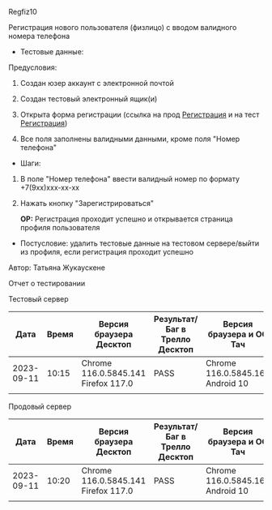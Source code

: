 Regfiz10

Регистрация нового пользователя (физлицо) с вводом валидного номера телефона 

* Тестовые данные: 

Предусловия:

1. Создан юзер аккаунт с электронной почтой

2. Создан тестовый электронный ящик(и)

3. Открыта форма регистрации (ссылка на прод [Регистрация](https://stroyrem-nn.ru/user/register) и на тест [Регистрация](https://test2.stroyrem-nn.ru/user/register))

4. Все поля заполнены валидными данными, кроме поля "Номер телефона"
* Шаги:
1. В поле "Номер телефона" ввести валидный номер по формату +7(9хх)ххх-хх-хх

2. Нажать кнопку "Зарегистрироваться"
   
   **ОР:** Регистрация проходит успешно и открывается страница профиля пользователя
* Постусловие: удалить тестовые данные на тестовом сервере/выйти из профиля, если регистрация проходит успешно

Автор: Татьяна Жукаускене

Отчет о тестировании

Тестовый сервер

| Дата       | Время | Версия браузера Десктоп             | Результат/Баг в Трелло Десктоп | Версия браузера и ОС Тач         | Результат/Баг в Трелло Тач | Дата релиза | QA      |
| ---------- | ----- | ----------------------------------- | ------------------------------ | -------------------------------- | -------------------------- | ----------- | ------- |
| 2023-09-11 | 10:15 | Chrome 116.0.5845.141 Firefox 117.0 | PASS                           | Chrome 116.0.5845.163 Android 10 | PASS                       | 03.09.23    | Татьяна |
|            |       |                                     |                                |                                  |                            |             |         |

Продовый сервер

| Дата       | Время | Версия браузера Десктоп             | Результат/Баг в Трелло Десктоп | Версия браузера и ОС Тач         | Результат/Баг в Трелло Тач | Дата релиза | QA      |
| ---------- | ----- | ----------------------------------- | ------------------------------ | -------------------------------- | -------------------------- | ----------- | ------- |
| 2023-09-11 | 10:20 | Chrome 116.0.5845.141 Firefox 117.0 | PASS                           | Chrome 116.0.5845.163 Android 10 | PASS                       | 03.09.23    | Татьяна |
|            |       |                                     |                                |                                  |                            |             |         |
